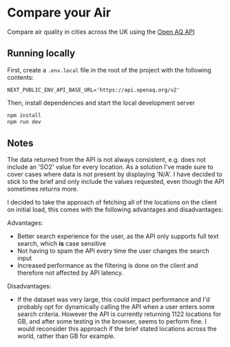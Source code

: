 # Compare your Air

Compare air quality in cities across the UK using the [Open AQ API]("https://api.openaq.org/docs")

## Running locally

First, create a `.env.local` file in the root of the project with the following contents:

```env
NEXT_PUBLIC_ENV_API_BASE_URL='https://api.openaq.org/v2'
```

Then, install dependencies and start the local development server

```bash
npm install
npm run dev
```

## Notes

The data returned from the API is not always consistent, e.g. does not include an 'SO2' value for every location. As a solution I've made sure to cover cases where data is not present by displaying 'N/A'. I have decided to stick to the brief and only include the values requested, even though the API sometimes returns more.

I decided to take the approach of fetching all of the locations on the client on initial load, this comes with the following advantages and disadvantages:

Advantages:

-   Better search experience for the user, as the API only supports full text search, which **is** case sensitive
-   Not having to spam the API every time the user changes the search input
-   Increased performance as the filtering is done on the client and therefore not affected by API latency.

Disadvantages:

-   If the dataset was very large, this could impact performance and I'd probably opt for dynamically calling the API when a user enters some search criteria. However the API is currently returning 1122 locations for GB, and after some testing in the browser, seems to perform fine. I would reconsider this approach if the brief stated locations across the world, rather than GB for example.
